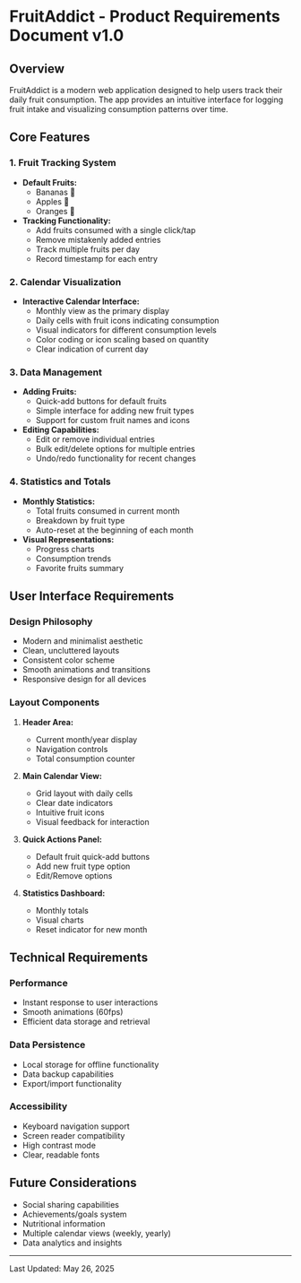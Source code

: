 # FruitAddict - Product Requirements Document v1.0

## Overview
FruitAddict is a modern web application designed to help users track their daily fruit consumption. The app provides an intuitive interface for logging fruit intake and visualizing consumption patterns over time.

## Core Features

### 1. Fruit Tracking System
- **Default Fruits:**
  - Bananas 🍌
  - Apples 🍎
  - Oranges 🍊
- **Tracking Functionality:**
  - Add fruits consumed with a single click/tap
  - Remove mistakenly added entries
  - Track multiple fruits per day
  - Record timestamp for each entry

### 2. Calendar Visualization
- **Interactive Calendar Interface:**
  - Monthly view as the primary display
  - Daily cells with fruit icons indicating consumption
  - Visual indicators for different consumption levels
  - Color coding or icon scaling based on quantity
  - Clear indication of current day

### 3. Data Management
- **Adding Fruits:**
  - Quick-add buttons for default fruits
  - Simple interface for adding new fruit types
  - Support for custom fruit names and icons
- **Editing Capabilities:**
  - Edit or remove individual entries
  - Bulk edit/delete options for multiple entries
  - Undo/redo functionality for recent changes

### 4. Statistics and Totals
- **Monthly Statistics:**
  - Total fruits consumed in current month
  - Breakdown by fruit type
  - Auto-reset at the beginning of each month
- **Visual Representations:**
  - Progress charts
  - Consumption trends
  - Favorite fruits summary

## User Interface Requirements

### Design Philosophy
- Modern and minimalist aesthetic
- Clean, uncluttered layouts
- Consistent color scheme
- Smooth animations and transitions
- Responsive design for all devices

### Layout Components
1. **Header Area:**
   - Current month/year display
   - Navigation controls
   - Total consumption counter

2. **Main Calendar View:**
   - Grid layout with daily cells
   - Clear date indicators
   - Intuitive fruit icons
   - Visual feedback for interaction

3. **Quick Actions Panel:**
   - Default fruit quick-add buttons
   - Add new fruit type option
   - Edit/Remove options

4. **Statistics Dashboard:**
   - Monthly totals
   - Visual charts
   - Reset indicator for new month

## Technical Requirements

### Performance
- Instant response to user interactions
- Smooth animations (60fps)
- Efficient data storage and retrieval

### Data Persistence
- Local storage for offline functionality
- Data backup capabilities
- Export/import functionality

### Accessibility
- Keyboard navigation support
- Screen reader compatibility
- High contrast mode
- Clear, readable fonts

## Future Considerations
- Social sharing capabilities
- Achievements/goals system
- Nutritional information
- Multiple calendar views (weekly, yearly)
- Data analytics and insights

---
Last Updated: May 26, 2025
